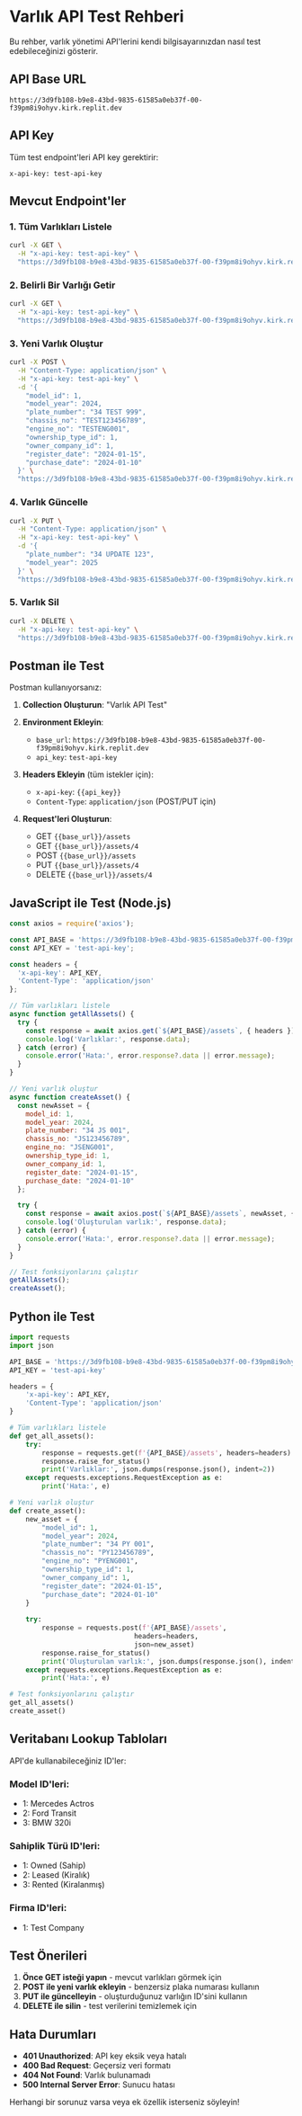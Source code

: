 # Varlık API Test Rehberi

Bu rehber, varlık yönetimi API'lerini kendi bilgisayarınızdan nasıl test edebileceğinizi gösterir.

## API Base URL
```
https://3d9fb108-b9e8-43bd-9835-61585a0eb37f-00-f39pm8i9ohyv.kirk.replit.dev
```

## API Key
Tüm test endpoint'leri API key gerektirir:
```
x-api-key: test-api-key
```

## Mevcut Endpoint'ler

### 1. Tüm Varlıkları Listele
```bash
curl -X GET \
  -H "x-api-key: test-api-key" \
  "https://3d9fb108-b9e8-43bd-9835-61585a0eb37f-00-f39pm8i9ohyv.kirk.replit.dev/assets"
```

### 2. Belirli Bir Varlığı Getir
```bash
curl -X GET \
  -H "x-api-key: test-api-key" \
  "https://3d9fb108-b9e8-43bd-9835-61585a0eb37f-00-f39pm8i9ohyv.kirk.replit.dev/assets/4"
```

### 3. Yeni Varlık Oluştur
```bash
curl -X POST \
  -H "Content-Type: application/json" \
  -H "x-api-key: test-api-key" \
  -d '{
    "model_id": 1,
    "model_year": 2024,
    "plate_number": "34 TEST 999",
    "chassis_no": "TEST123456789",
    "engine_no": "TESTENG001",
    "ownership_type_id": 1,
    "owner_company_id": 1,
    "register_date": "2024-01-15",
    "purchase_date": "2024-01-10"
  }' \
  "https://3d9fb108-b9e8-43bd-9835-61585a0eb37f-00-f39pm8i9ohyv.kirk.replit.dev/assets"
```

### 4. Varlık Güncelle
```bash
curl -X PUT \
  -H "Content-Type: application/json" \
  -H "x-api-key: test-api-key" \
  -d '{
    "plate_number": "34 UPDATE 123",
    "model_year": 2025
  }' \
  "https://3d9fb108-b9e8-43bd-9835-61585a0eb37f-00-f39pm8i9ohyv.kirk.replit.dev/assets/4"
```

### 5. Varlık Sil
```bash
curl -X DELETE \
  -H "x-api-key: test-api-key" \
  "https://3d9fb108-b9e8-43bd-9835-61585a0eb37f-00-f39pm8i9ohyv.kirk.replit.dev/assets/4"
```

## Postman ile Test

Postman kullanıyorsanız:

1. **Collection Oluşturun**: "Varlık API Test"
2. **Environment Ekleyin**:
   - `base_url`: `https://3d9fb108-b9e8-43bd-9835-61585a0eb37f-00-f39pm8i9ohyv.kirk.replit.dev`
   - `api_key`: `test-api-key`

3. **Headers Ekleyin** (tüm istekler için):
   - `x-api-key`: `{{api_key}}`
   - `Content-Type`: `application/json` (POST/PUT için)

4. **Request'leri Oluşturun**:
   - GET `{{base_url}}/assets`
   - GET `{{base_url}}/assets/4`
   - POST `{{base_url}}/assets`
   - PUT `{{base_url}}/assets/4`
   - DELETE `{{base_url}}/assets/4`

## JavaScript ile Test (Node.js)

```javascript
const axios = require('axios');

const API_BASE = 'https://3d9fb108-b9e8-43bd-9835-61585a0eb37f-00-f39pm8i9ohyv.kirk.replit.dev';
const API_KEY = 'test-api-key';

const headers = {
  'x-api-key': API_KEY,
  'Content-Type': 'application/json'
};

// Tüm varlıkları listele
async function getAllAssets() {
  try {
    const response = await axios.get(`${API_BASE}/assets`, { headers });
    console.log('Varlıklar:', response.data);
  } catch (error) {
    console.error('Hata:', error.response?.data || error.message);
  }
}

// Yeni varlık oluştur
async function createAsset() {
  const newAsset = {
    model_id: 1,
    model_year: 2024,
    plate_number: "34 JS 001",
    chassis_no: "JS123456789",
    engine_no: "JSENG001",
    ownership_type_id: 1,
    owner_company_id: 1,
    register_date: "2024-01-15",
    purchase_date: "2024-01-10"
  };

  try {
    const response = await axios.post(`${API_BASE}/assets`, newAsset, { headers });
    console.log('Oluşturulan varlık:', response.data);
  } catch (error) {
    console.error('Hata:', error.response?.data || error.message);
  }
}

// Test fonksiyonlarını çalıştır
getAllAssets();
createAsset();
```

## Python ile Test

```python
import requests
import json

API_BASE = 'https://3d9fb108-b9e8-43bd-9835-61585a0eb37f-00-f39pm8i9ohyv.kirk.replit.dev'
API_KEY = 'test-api-key'

headers = {
    'x-api-key': API_KEY,
    'Content-Type': 'application/json'
}

# Tüm varlıkları listele
def get_all_assets():
    try:
        response = requests.get(f'{API_BASE}/assets', headers=headers)
        response.raise_for_status()
        print('Varlıklar:', json.dumps(response.json(), indent=2))
    except requests.exceptions.RequestException as e:
        print('Hata:', e)

# Yeni varlık oluştur
def create_asset():
    new_asset = {
        "model_id": 1,
        "model_year": 2024,
        "plate_number": "34 PY 001",
        "chassis_no": "PY123456789",
        "engine_no": "PYENG001",
        "ownership_type_id": 1,
        "owner_company_id": 1,
        "register_date": "2024-01-15",
        "purchase_date": "2024-01-10"
    }
    
    try:
        response = requests.post(f'{API_BASE}/assets', 
                               headers=headers, 
                               json=new_asset)
        response.raise_for_status()
        print('Oluşturulan varlık:', json.dumps(response.json(), indent=2))
    except requests.exceptions.RequestException as e:
        print('Hata:', e)

# Test fonksiyonlarını çalıştır
get_all_assets()
create_asset()
```

## Veritabanı Lookup Tabloları

API'de kullanabileceğiniz ID'ler:

### Model ID'leri:
- 1: Mercedes Actros
- 2: Ford Transit  
- 3: BMW 320i

### Sahiplik Türü ID'leri:
- 1: Owned (Sahip)
- 2: Leased (Kiralık)
- 3: Rented (Kiralanmış)

### Firma ID'leri:
- 1: Test Company

## Test Önerileri

1. **Önce GET isteği yapın** - mevcut varlıkları görmek için
2. **POST ile yeni varlık ekleyin** - benzersiz plaka numarası kullanın
3. **PUT ile güncelleyin** - oluşturduğunuz varlığın ID'sini kullanın  
4. **DELETE ile silin** - test verilerini temizlemek için

## Hata Durumları

- **401 Unauthorized**: API key eksik veya hatalı
- **400 Bad Request**: Geçersiz veri formatı
- **404 Not Found**: Varlık bulunamadı
- **500 Internal Server Error**: Sunucu hatası

Herhangi bir sorunuz varsa veya ek özellik isterseniz söyleyin!